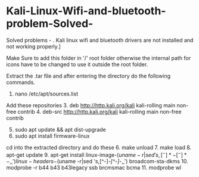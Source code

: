 # Kali-Linux-Wifi-and-bluetooth-problem-Solved-
Solved problems - . Kali linux wifi and bluetooth drivers are not installed and not working properly.]

Make Sure to add this folder in '/' root folder otherwise the internal path for icons have to be changed to use it outside the root folder.

Extract the .tar file and after entering the directory do the following commands.

1. nano /etc/apt/sources.list

Add these repositories
3. deb http://http.kali.org/kali kali-rolling main non-free contrib
4. deb-src http://http.kali.org/kali kali-rolling main non-free contrib

5. sudo apt update && apt dist-upgrade
6. sudo apt install firmware-linux

cd into the extracted directory and do these
6. make unload
7. make load
8. apt-get update
9. apt-get install linux-image-$(uname -r|sed 's,[^-]*-[^-]*-,,') linux-headers-$(uname -r|sed 's,[^-]*-[^-]*-,,') broadcom-sta-dkms
10. modprobe -r b44 b43 b43legacy ssb brcmsmac bcma
11. modprobe wl

